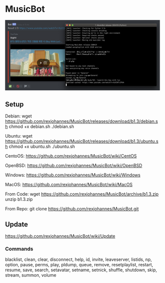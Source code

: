 # MusicBot

<a href="https://github.com/rexjohannes/MusicBot/raw/gh-pages/img/bot.png">
  <img src="https://github.com/rexjohannes/MusicBot/raw/gh-pages/img/bot.png"/>
</a>

## Setup

Debian:
wget https://github.com/rexjohannes/MusicBot/releases/download/b1.3/debian.sh
chmod +x debian.sh
./debian.sh

Ubuntu:
wget https://github.com/rexjohannes/MusicBot/releases/download/b1.3/ubuntu.sh
chmod +x ubuntu.sh
./ubuntu.sh

CentoOS:
https://github.com/rexjohannes/MusicBot/wiki/CentOS

OpenBSD:
https://github.com/rexjohannes/MusicBot/wiki/OpenBSD

Windows:
https://github.com/rexjohannes/MusicBot/wiki/Windows

MacOS: 
https://github.com/rexjohannes/MusicBot/wiki/MacOS

From Code:
wget https://github.com/rexjohannes/MusicBot/archive/b1.3.zip
unzip b1.3.zip

From Repo:
git clone https://github.com/rexjohannes/MusicBot.git

## Update

https://github.com/rexjohannes/MusicBot/wiki/Update

### Commands

blacklist, clean, clear, disconnect, help, id, invite, leaveserver, listids, np, option, pause, perms, play, pldump, queue, remove, resetplaylist, restart, resume, save, search, setavatar, setname, setnick, shuffle, shutdown, skip, stream, summon, volume
